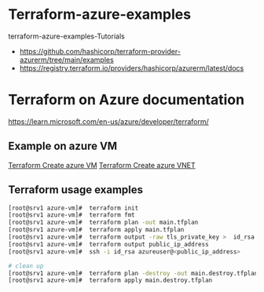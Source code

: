 # Terraform-azure-examples
terraform-azure-examples-Tutorials
- https://github.com/hashicorp/terraform-provider-azurerm/tree/main/examples
- https://registry.terraform.io/providers/hashicorp/azurerm/latest/docs

# Terraform on Azure documentation
https://learn.microsoft.com/en-us/azure/developer/terraform/

## Example on azure VM
[Terraform Create azure VM](azure-vm)
[Terraform Create azure VNET](azure-vnet)

## Terraform usage examples

```bash
[root@srv1 azure-vm]#  terraform init
[root@srv1 azure-vm]#  terraform fmt
[root@srv1 azure-vm]#  terraform plan -out main.tfplan
[root@srv1 azure-vm]#  terraform apply main.tfplan
[root@srv1 azure-vm]#  terraform output -raw tls_private_key >  id_rsa  
[root@srv1 azure-vm]#  terraform output public_ip_address 
[root@srv1 azure-vm]#  ssh -i id_rsa azureuser@<public_ip_address> 

# clean up 
[root@srv1 azure-vm]#  terraform plan -destroy -out main.destroy.tfplan
[root@srv1 azure-vm]#  terraform apply main.destroy.tfplan
```